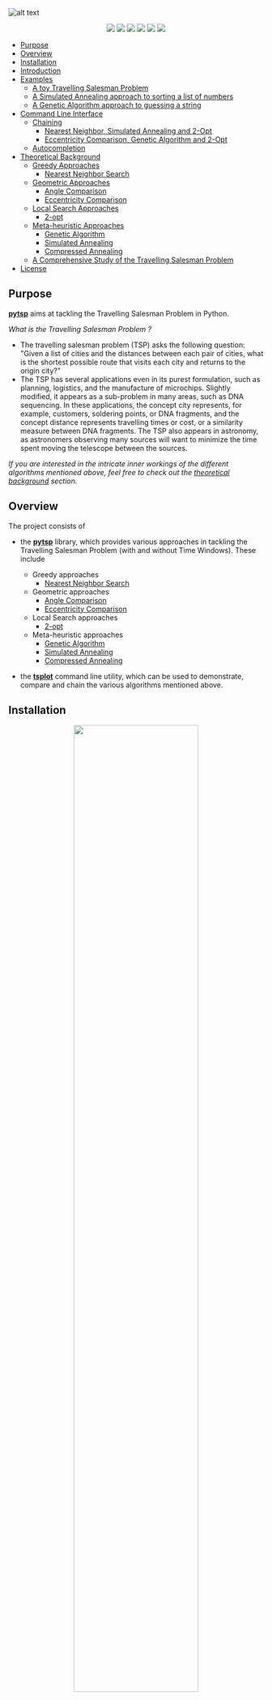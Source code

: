 ![alt text](./img/misc/icon.png)

<p align="center">
  <img src="https://img.shields.io/badge/license-MIT-blue"/>
  <img src="https://img.shields.io/badge/python-3.8-blue"/>
  <img src="https://img.shields.io/badge/version-1.0-blue"/>
  <img src="https://img.shields.io/badge/build-passing-green"/>
  <img src="https://img.shields.io/badge/maintained-yes-green"/>
  <img src="https://img.shields.io/badge/status-development-yellow"/>
</p>

- [Purpose](#purpose)
- [Overview](#overview)
- [Installation](#installation)
- [Introduction](#introduction)
- [Examples](#examples)
  - [A toy Travelling Salesman Problem](#a-toy-travelling-salesman-problem)
  - [A Simulated Annealing approach to sorting a list of numbers](#a-simulated-annealing-approach-to-sorting-a-list-of-numbers)
  - [A Genetic Algorithm approach to guessing a string](#a-genetic-algorithm-approach-to-guessing-a-string)
- [Command Line Interface](#command-line-interface)
  - [Chaining](#chaining)
    - [Nearest Neighbor, Simulated Annealing and 2-Opt](#nearest-neighbor-simulated-annealing-and-2-opt)
    - [Eccentricity Comparison, Genetic Algorithm and 2-Opt](#eccentricity-comparison-genetic-algorithm-and-2-opt)
  - [Autocompletion](#autocompletion)
- [Theoretical Background](#theoretical-background)
  - [Greedy Approaches](#greedy-approaches)
    - [Nearest Neighbor Search](#nearest-neighbor-search)
  - [Geometric Approaches](#geometric-approaches)
    - [Angle Comparison](#angle-comparison)
    - [Eccentricity Comparison](#eccentricity-comparison)
  - [Local Search Approaches](#local-search-approaches)
    - [2-opt](#2-opt)
  - [Meta-heuristic Approaches](#meta-heuristic-approaches)
    - [Genetic Algorithm](#genetic-algorithm)
    - [Simulated Annealing](#simulated-annealing)
    - [Compressed Annealing](#compressed-annealing)
  - [A Comprehensive Study of the Travelling Salesman Problem](#a-comprehensive-study-of-the-travelling-salesman-problem)
- [License](#license)

## Purpose

**[pytsp](./pytsp/)** aims at tackling the Travelling Salesman Problem in Python.

_What is the Travelling Salesman Problem ?_

- The travelling salesman problem (TSP) asks the following question: "Given a list of cities and the distances between each pair of cities, what is the shortest possible route that visits each city and returns to the origin city?"
- The TSP has several applications even in its purest formulation, such as planning, logistics, and the manufacture of microchips. Slightly modified, it appears as a sub-problem in many areas, such as DNA sequencing. In these applications, the concept city represents, for example, customers, soldering points, or DNA fragments, and the concept distance represents travelling times or cost, or a similarity measure between DNA fragments. The TSP also appears in astronomy, as astronomers observing many sources will want to minimize the time spent moving the telescope between the sources.

_If you are interested in the intricate inner workings of the different algorithms mentioned above, feel free to check out the [theoretical background](#theoretical-background) section._

## Overview

The project consists of

- the **[pytsp](./pytsp/)** library, which provides various approaches in tackling the Travelling Salesman Problem (with and without Time Windows). These include
  - Greedy approaches
    - [Nearest Neighbor Search](./pytsp/core/tsp.py#L118)
  - Geometric approaches
    - [Angle Comparison](./pytsp/core/tsp.py#L151)
    - [Eccentricity Comparison](./pytsp/core/tsp.py#L151)
  - Local Search approaches
    - [2-opt](./pytsp/core/tsp.py#L176)
  - Meta-heuristic approaches
    - [Genetic Algorithm](./pytsp/core/genetic.py#L8)
    - [Simulated Annealing](./pytsp/core/annealing.py#L17)
    - [Compressed Annealing](./pytsp/core/annealing.py#L64)

- the **[tsplot](pytsp/tsplot.py#L68)** command line utility, which can be used to demonstrate, compare and chain the various algorithms mentioned above.

## Installation

<div align="center">
  <img src="./img/misc/install.png" width="70%"/>
</div>

## Introduction

_What is a **Model** ?_

A **[Model](./pytsp/core/util/model.py#L41)** describes a set of distinctive qualities (_traits_) of each algorithm that can be inherited and/or assigned.

_What are **Traits** ?_

**[Traits](./pytsp/core/util/model.py#L42)** provide a frictionless way of modifying the inner workings of the underlying algorithms.

_Could you guess what the following python code will produce as output ?_

```python
from pytsp import Model


class Greet(Model):
    class Traits:
        class Greet:
            def greetings(self, name):
                return f'Greetings {self.title}{name}'

            def hello(self, name):
                return f'Hello {self.title}{name}'

    def __init__(self, title, *args, **kwargs):
        super().__init__(*args, **kwargs)

        self.title = title


def good_evening(self, name):
    return f'Good evening {self.title}{name}'


if __name__ == '__main__':
    greet = Greet('Mr.', greet='hello')

    print(greet.greet('Sioros'))

    greet.title = 'Sir.'
    greet.greet = 'greetings'

    print(greet.greet('Vasileios'))

    greet.title = ''
    greet.greet = good_evening

    print(greet.greet('Vasilis'))
```

If you answered

  Hello Mr.Sioros
  Greetings Sir.Vasileios
  Good evening Vasilis

you have earned yourself a cookie !

## Examples

Let's now look at some examples of using **pytsp**. The examples are presented in least to most confusing order.

_The following examples are simplified versions of a subset of the examples provided in the **[examples](./examples/)** directory._

### A toy Travelling Salesman Problem

```python
from random import uniform

from pytsp import TravellingSalesman

if __name__ == '__main__':
    x_axis, y_axis = (-50, +50), (-50, +50)

    cities = [
        (uniform(x_axis[0], x_axis[1]), uniform(y_axis[0], y_axis[1]))
        for i in range(10)
    ]

    depot, cities = cities[0], cities[1:]

    tsp = TravellingSalesman(metric='euclidean')

    route, cost = tsp.nearest_neighbor(depot, cities)
```

### A Simulated Annealing approach to sorting a list of numbers

```python
from random import choice, random, randrange, shuffle

from pytsp import SimulatedAnnealing


class Sort(SimulatedAnnealing):
    class Traits:
        class Mutate:
            def shift_1(self, elements):
                neighbor = elements[:]

                i = randrange(0, len(elements))
                j = randrange(0, len(elements))

                neighbor.insert(j, neighbor.pop(i))

                return neighbor

        class Cost:
            def ordered(self, individual):
                mispositioned = 0
                for i in range(0, len(individual) - 1):
                    for j in range(i + 1, len(individual)):
                        mispositioned += individual[i] > individual[j]

                return mispositioned


if __name__ == '__main__':
    sorter = Sort(mutate='shift_1', cost='ordered')

    individual = list(range(10))

    shuffle(individual)

    best, cost = sorter.fit(individual)
```

### A Genetic Algorithm approach to guessing a string

```python
from random import choice, random, randrange
from string import printable

from pytsp import GeneticAlgorithm


class GuessString(GeneticAlgorithm):
    class Traits:
        class Mutate:
            def randomize(self, individual):
                return ''.join([
                    choice(printable)
                    if random() < self.per_character_mutation_probability
                    else individual[i]
                    for i in range(len(individual))
                ])

        class Crossover:
            def cut_and_stitch(self, individual_a, individual_b):
                left = individual_a[:len(individual_a) // 2]
                right = individual_b[len(individual_b) // 2:]

                return left + right

        class Select:
            def random_top_half(self, population):
                return population[randrange(0, len(population) // 2)]

        class Fitness:
            def least_squares(self, individual):
                squared_sum = 0
                for i in range(len(self.target)):
                    squared_sum += (ord(individual[i]) - ord(self.target[i])) ** 2

                return 1 / (squared_sum + 1)

    def __init__(self, target, *args, per_character_mutation_probability=0.1, **kwargs):
        super().__init__(*args, **kwargs)

        self.target = target
        self.per_character_mutation_probability = per_character_mutation_probability


if __name__ == '__main__':
    target = 'Hello World!'

    string_guesser = GuessString(
        target,
        mutate='randomize',
        crossover='cut_and_stitch',
        select='random_top_half',
        fitness='least_squares',
        max_iterations=10000
    )

    individual = ''.join([choice(printable)for _ in range(len(target))])

    fittest = string_guesser.fit(individual)
```

## Command Line Interface

**tsplot** provides a means of demonstrating, comparing and chaining different algorithms.

<div align="center">
  <img src="./img/misc/usage.png" width="80%"/>
</div>

_Apart from the main options showcased above, each sub-command has its own sub-options, which can be viewed with the `--help` flag, as such_

<div align="center">
  <img src="./img/misc/convex_hull_usage.png" width="90%"/>
</div>

_We are going to focus on `chaining` different algorithms, as simpler cases are demonstrated in the [theoretical background](#theoretical-background) section anyway._

### Chaining

`Chaining` refers to passing the solution produced by the algorithm at hand as input to the algorithm following, so that it can be further improved.

#### Nearest Neighbor, Simulated Annealing and 2-Opt

<div align="center">
  <img src="./img/tsplot/multiple/1/nearest_neighbor_019_3801_072.png"/>
  <img src="./img/tsplot/multiple/1/simulated_annealing_019_3276_012.png"/>
  <img src="./img/tsplot/multiple/1/opt_2_019_2119_056.png"/>
</div>

```bash
tsplot -n 20 -s 2 -g tsp nearest-neighbor simulated-annealing opt-2
```

#### Eccentricity Comparison, Genetic Algorithm and 2-Opt

```bash
tsplot -n 20 -s 0 -g tsp convex-hull genetic-algorithm opt-2
```

<div align="center">
  <img src="./img/tsplot/multiple/2/convex_hull_019_2540_090.png"/>
  <img src="./img/tsplot/multiple/2/genetic_algorithm_019_1441_011.png"/>
  <img src="./img/tsplot/multiple/2/opt_2_019_1398_060.png"/>
</div>

### Autocompletion

**tsplot** is a [Click](https://click.palletsprojects.com/en/7.x/) based application, which means that enabling the autocompletion of its' sub-commands and options can be achieved as simply as adding a line to your `.*rc` file. To be more specific, when it comes to `bash` adding the following line to your `.bashrc` file will do exactly that.

```bash
eval "$(_TSPLOT_COMPLETE=source_bash tsplot)"
```

For more information, on enabling tab completion on different shells, please refer [here](https://click.palletsprojects.com/en/7.x/bashcomplete/).

## Theoretical Background

_Special thanks to [Andrinopoulou Christina](https://github.com/ChristinaAndrinopoyloy) for her major contribution in the theoretical research of the problem._

_In the following sections the terms `path`, `tour`, `route` are used interchangeably_

### Greedy Approaches

#### Nearest Neighbor Search

1. Initialize all vertices as unvisited.
2. Select an arbitrary vertex, set it as the current vertex and mark as visited.
3. Find out the shortest edge connecting the current vertex and an unvisited vertex.
4. Set the unvisited vertex as the current vertex and mark it as visited.
5. If all the vertices in the domain are visited, then terminate. Otherwise, go to step 3.

The sequence of the visited vertices is the output of the algorithm.

<div align="center">
  <img src="./img/tsplot/single/nearest_neighbor_020_7199_051.png"/>
</div>

```bash
tsplot -n 20 -s 2 -g tsptw nearest-neighbor
```

### Geometric Approaches

#### Angle Comparison

1. Given a set of vertices, construct a partial tour consisting of the convex hull of the set and set the vertices that the convex hull is consisting of as visited.
2. While there are unvisited vertices do the following
   1. Given triplets of the form (_a_, _b_, _c_), where _a_ and _c_ correspond to consecutive vertices of the partial tour and _b_ to an unvisited vertex, calculate every angle that is formed by such a triplet.
   2. Find the triplet, corresponding to the maximal angle value, and insert the unvisited vertex belonging to the triplet between the consecutive vertices of the partial tour that belong in the triplet.

Yet again, the sequence of the visited vertices is the output of the algorithm.

<div align="center">
  <img src="./img/tsplot/single/angle_020_3349_085.png"/>
</div>

```bash
tsplot-n 20 -s 2 -g tsptw convex-hull -c angle
```

#### Eccentricity Comparison

This algorithm is quite similar to the angle comparison method mentioned above.

In fact, the only difference is that, we use the notion of _ellipses_. To be more specific, triplets of the aforementioned structure are formed, in each iteration of the algorithm, such that vertices _a_ and _c_ are the focal points of the ellipse and vertex _b_ intersects with the ellipse at hand.

Now the vertices are not inserted into the partial tour in maximal angle order. Instead, they are inserted in maximal ellipse eccentricity order, which is calculated as such

<div align="center">
   <img src="./img/misc/eccentricity.png" width="22%"/>
</div>

<div align="center">
  <img src="./img/tsplot/single/eccentricity_020_2125_012.png"/>
</div>

```bash
tsplot -n 20 -s 2 -g tsptw convex-hull -c eccentricity
```

### Local Search Approaches

#### 2-opt

The main idea behind it is to take a route that crosses over itself and reorder it so that it does not.

Given a route of length `n`, i.e. an ordering of the vertices, the 2-opt swapping mechanism performs the following

1. Initialize _new_route_ to be a new empty route.
2. Take the elements from index `0` to index `i - 1` and add them in order to _new_route_.
3. Take the elements from index `i` to index `k` and add them in reverse order to _new_route_.
4. Take the elements from index `k + 1` to `n` and add them in order to _new_route_
5. Return _new_route_ as a new candidate route

The actual algorithm utilizing the mechanism explained above performs the following

1. Assign the initially provided route as the best found route
2. Until no better solution can be found
   1. Calculate the cost of the best found route
   2. For every possible pair `(i, k)`
      1. Find a new candidate route, using the 2-opt swapping mechanism
      2. Calculate the candidate route's cost
      3. If the candidate route' cost is smaller than the cost of the best route thus far, restart the whole procedure, with the candidate route as the initially provided route.
   3. If the set of possible `(i, k)` pairs is exhausted, return the best found route.

<div align="center">
  <img src="./img/tsplot/single/opt_2_020_2303_056.png"/>
</div>

```bash
tsplot-n 20 -s 2 -g tsptw opt-2
```

### Meta-heuristic Approaches

_In this section, only a high level overview of the algorithms is going to be provided, as the exact steps of each algorithm are of miniscule importance, when compared to the mechanisms performing the `mutatation`, `selection`, `crossover`, `fitness` assessment, e.t.c of individuals._

_The mechanisms concerning the **Travelling Salesman Problem** are self explanatory and provide a solid start in tackling other combinatorial optimization problems_

#### Genetic Algorithm

Given an individual, the genetic algorithm performs the following

1. Generate the initial generation of `n` individuals, by means of mutation on the provided individual
2. While the maximum number of iterations has not been reached
   1. Calculate the fitness of all individuals belonging to the current generation
   2. If an individual with a fitness value higher than the one of the fittest individual thus far exists, assign it as the fittest individual
   3. If the fitness of the fittest individual thus far exceeds the fitness threshold, return it.
   4. Otherwise, until the next generation contains `n` individuals
      1. Select 2 individuals belonging to the current generation
      2. Cross them over in order to produce an offspring
      3. Probabilistically mutate the offspring
      4. Add the offspring to the next generation
3. Return the fittest individual

<div align="center">
  <img src="./img/tsplot/single/genetic_algorithm_020_2468_040.png"/>
</div>

```bash
tsplot -n 20 -s 2 -g tsptw genetic-algorithm
```

#### Simulated Annealing

Given an initial solution, a cooling rate and an initial temperature, the simulated annealing heuristic performs the following

1. Let the current solution be the initial solution as well as the best solution so far
2. While the maximum number of iterations has not been reached and the current temperature is greater than 0
   1. Generate a new candidate solution and calculate its cost
   2. Probabilistically decide to accept the candidate solution as the current solution whilst taking into consideration the temperature, the current solution's cost as well as the candidate solution's cost
   3. If the candidate solution's cost is smaller than the best so far solution's cost, assign the candidate as the best found solution thus far
   4. Increase the number of iteration by 1
   5. Reduce the temperature by a factor of 1 - cooling rate
3. Return the best found solution

<div align="center">
  <img src="./img/tsplot/single/simulated_annealing_020_2686_037.png"/>
</div>

```bash
tsplot -n 20 -s 2 -g tsptw simulated-annealing
```

#### Compressed Annealing

_A variant of Simulated Annealing incorporating a variable penalty method to solve the **Travelling Salesman Problem with Time Windows**. Augmenting temperature from traditional Simulated Annealing with the concept of pressure (analogous to the value of the penalty multiplier), compressed annealing relaxes the time-window constraints by integrating a penalty method within a stochastic search procedure._

Sadly, `Compressed Annealing` can not be presented in the context of a brief theoretical overview, as it is indeed quite complex.

For anyone interested in achieving a greater theoretical understanding of the algorithm, I advise you to study the original [paper](https://www.researchgate.net/publication/220669433_A_Compressed-Annealing_Heuristic_for_the_Traveling_Salesman_Problem_with_Time_Windows) by `Jeffrey W. Ohlmann` and `Barrett W. Thomas` (_Department of Management Sciences, University of Iowa_).

<div align="center">
  <img src="./img/tsplot/single/compressed_annealing_020_3051_012.png"/>
</div>

```bash
tsplot -n 20 -s 2 -g tsptw compressed-annealing
```

### A Comprehensive Study of the Travelling Salesman Problem

For a more exhaustive analysis of the problem and the algorithms presented, feel free to check out our [paper](https://github.com/billsioros/computational-geometry/blob/master/Project/report/report.pdf).

## License

<img align="right" src="http://opensource.org/trademarks/opensource/OSI-Approved-License-100x137.png">

The project is licensed under the [MIT License](http://opensource.org/licenses/MIT):

Copyright &copy; 2020 [Vasileios Sioros](https://github.com/billsioros)

Permission is hereby granted, free of charge, to any person obtaining a copy of this software and associated documentation files (the "Software"), to deal in the Software without restriction, including without limitation the rights to use, copy, modify, merge, publish, distribute, sublicense, and/or sell copies of the Software, and to permit persons to whom the Software is furnished to do so, subject to the following conditions:

The above copyright notice and this permission notice shall be included in all copies or substantial portions of the Software.

THE SOFTWARE IS PROVIDED "AS IS", WITHOUT WARRANTY OF ANY KIND, EXPRESS OR IMPLIED, INCLUDING BUT NOT LIMITED TO THE WARRANTIES OF MERCHANTABILITY, FITNESS FOR A PARTICULAR PURPOSE AND NONINFRINGEMENT. IN NO EVENT SHALL THE AUTHORS OR COPYRIGHT HOLDERS BE LIABLE FOR ANY CLAIM, DAMAGES OR OTHER LIABILITY, WHETHER IN AN ACTION OF CONTRACT, TORT OR OTHERWISE, ARISING FROM, OUT OF OR IN CONNECTION WITH THE SOFTWARE OR THE USE OR OTHER DEALINGS IN THE SOFTWARE.
